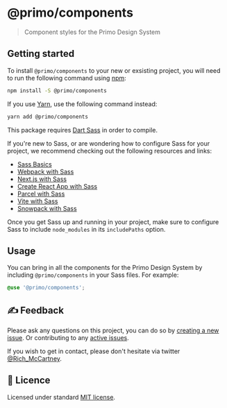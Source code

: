 # @primo/components

> Component styles for the Primo Design System

## Getting started

To install `@primo/components` to your new or exsisting project, you will
need to run the following command using [npm](https://www.npmjs.com/):

```bash
npm install -S @primo/components
```

If you use [Yarn](https://yarnpkg.com/en/), use the following command instead:

```bash
yarn add @primo/components
```

This package requires [Dart Sass](http://npmjs.com/package/sass) in order to
compile.

If you're new to Sass, or are wondering how to configure Sass for your project,
we recommend checking out the following resources and links:

- [Sass Basics](https://sass-lang.com/guide)
- [Webpack with Sass](https://webpack.js.org/loaders/sass-loader/)
- [Next.js with Sass](https://nextjs.org/docs/basic-features/built-in-css-support#sass-support)
- [Create React App with Sass](https://create-react-app.dev/docs/adding-a-sass-stylesheet/)
- [Parcel with Sass](https://v2.parceljs.org/languages/sass/)
- [Vite with Sass](https://vitejs.dev/guide/features.html#css-pre-processors)
- [Snowpack with Sass](https://www.snowpack.dev/guides/sass/)

Once you get Sass up and running in your project, make sure to configure Sass to
include `node_modules` in its `includePaths` option.

## Usage

You can bring in all the components for the Primo Design System by including
`@primo/components` in your Sass files. For example:

```scss
@use '@primo/components';
```

## ✍️ Feedback

Please ask any questions on this project, you can do so by
[creating a new issue](https://github.com/primo-design-system/primo/issues/new/choose). Or contributing to any [active issues](https://github.com/primo-design-system/primo/issues).

If you wish to get in contact, please don't hesitate via twitter [@Rich_McCartney](https://twitter.com/rich_mccartney).

## 📝 Licence

Licensed under standard
[MIT license](https://github.com/primo-design-system/primo/blob/main/LICENSE).
